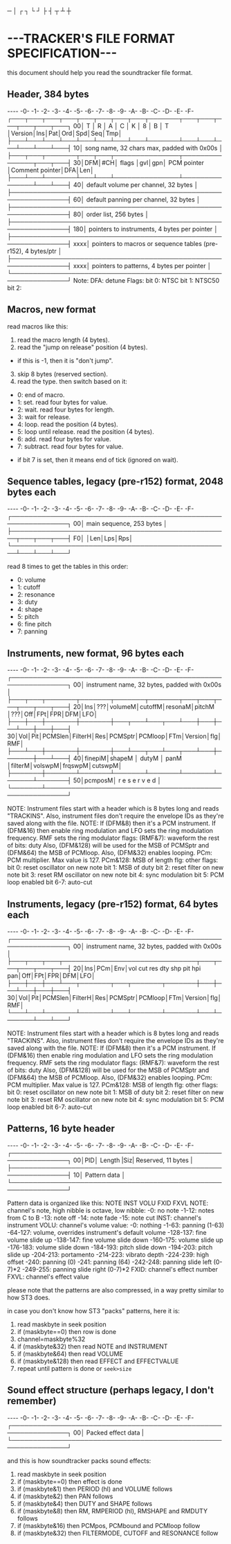 ─ │ ┌ ┐ └ ┘ ├ ┤ ┬ ┴ ┼
# ---TRACKER'S FILE FORMAT SPECIFICATION---

this document should help you read the soundtracker file format.

## Header, 384 bytes
---- -0- -1- -2- -3- -4- -5- -6- -7- -8- -9- -A- -B- -C- -D- -E- -F-
    ┌───┬───┬───┬───┬───┬───┬───┬───┬───────┬───┬───┬───┬───┬───┬───┐
  00│ T │ R │ A │ C │ K │ 8 │ B │ T │Version│Ins│Pat│Ord│Spd│Seq│Tmp│
    ├───┴───┴───┴───┴───┴───┴───┴───┴───────┴───┴───┴───┴───┴───┴───┤
  10│ song name, 32 chars max, padded with 0x00s                    │
    ├───┬───┬───────┬───┬───┬───────────────┬───────────────┬───┬───┤
  30│DFM│#CH│ flags │gvl│gpn│  PCM pointer  │Comment pointer│DFA│Len│
    ├───┴───┴───────┴───┴───┴───────────────┴───────────────┴───┴───┤
  40│ default volume per channel, 32 bytes                          │
    ├───────────────────────────────────────────────────────────────┤
  60│ default panning per channel, 32 bytes                         │
    ├───────────────────────────────────────────────────────────────┤
  80│ order list, 256 bytes                                         │
    ├───────────────────────────────────────────────────────────────┤
 180│ pointers to instruments, 4 bytes per pointer                  │
    ├───────────────────────────────────────────────────────────────┤
xxxx│ pointers to macros or sequence tables (pre-r152), 4 bytes/ptr │
    ├───────────────────────────────────────────────────────────────┤
xxxx│ pointers to patterns, 4 bytes per pointer                     │
    └───────────────────────────────────────────────────────────────┘
    Note: DFA: detune
          Flags: bit 0: NTSC
                 bit 1: NTSC50
                 bit 2: 

## Macros, new format
read macros like this:

1. read the macro length (4 bytes).
2. read the "jump on release" position (4 bytes).
  * if this is -1, then it is "don't jump".
3. skip 8 bytes (reserved section).
4. read the type. then switch based on it:
  - 0: end of macro.
  - 1: set. read four bytes for value.
  - 2: wait. read four bytes for length.
  - 3: wait for release.
  - 4: loop. read the position (4 bytes).
  - 5: loop until release. read the position (4 bytes).
  - 6: add. read four bytes for value.
  - 7: subtract. read four bytes for value.
  * if bit 7 is set, then it means end of tick (ignored on wait).
 
## Sequence tables, legacy (pre-r152) format, 2048 bytes each
---- -0- -1- -2- -3- -4- -5- -6- -7- -8- -9- -A- -B- -C- -D- -E- -F-
    ┌───────────────────────────────────────────────────────────────┐
  00│ main sequence, 253 bytes                                      │
    ├───────────────────────────────────────────────────┬───┬───┬───┤
  F0│                                                   │Len│Lps│Rps│
    └───────────────────────────────────────────────────┴───┴───┴───┘

read 8 times to get the tables in this order:
- 0: volume
- 1: cutoff
- 2: resonance
- 3: duty
- 4: shape
- 5: pitch
- 6: fine pitch
- 7: panning
    
## Instruments, new format, 96 bytes each
---- -0- -1- -2- -3- -4- -5- -6- -7- -8- -9- -A- -B- -C- -D- -E- -F-
    ┌───────────────────────────────────────────────────────────────┐
  00│ instrument name, 32 bytes, padded with 0x00s                  │
    ├───┬───┬───────┬───────┬───────┬───────┬───┬───┬───┬───┬───┬───┤
  20│Ins│???│volumeM│cutoffM│resonaM│pitchM │???│Off│FPt│FPR│DFM│LFO│
    ├───┼───┼───────┼───────┼───┬───┴───┬───┴───┼───┼───┴───┼───┼───┤
  30│Vol│Pit│PCMSlen│FilterH│Res│PCMSptr│PCMloop│FTm│Version│flg│RMF│
    ├───┴───┼───────┼───────┼───┴───┬───┴───┬───┴───┼───────┼───┴───┤
  40│finepiM│shapeM │ dutyM │ panM  │filterM│volswpM│frqswpM│cutswpM│
    ├───────┼───────┴───────┴───────┴───────┴───────┴───────┴───────┤
  50│pcmposM│                     r e s e r v e d                   │
    └───────┴───────────────────────────────────────────────────────┘
    
NOTE: Instrument files start with a header which is 8 bytes long and reads "TRACKINS".
      Also, instrument files don't require the envelope IDs as they're saved along with the file.
NOTE: If (DFM&8) then it's a PCM instrument.
      If (DFM&16) then enable ring modulation and LFO sets the ring modulation frequency.
      RMF sets the ring modulator flags:
      (RMF&7): waveform
      the rest of bits: duty
      Also, (DFM&128) will be used for the MSB of PCMSptr and (DFM&64) the MSB of PCMloop.
      Also, (DFM&32) enables looping.
      PCm: PCM multiplier. Max value is 127.
      PCm&128: MSB of length
      flg: other flags:
        bit 0: reset oscillator on new note
        bit 1: MSB of duty
        bit 2: reset filter on new note
        bit 3: reset RM oscillator on new note
        bit 4: sync modulation
        bit 5: PCM loop enabled
        bit 6-7: auto-cut

## Instruments, legacy (pre-r152) format, 64 bytes each
---- -0- -1- -2- -3- -4- -5- -6- -7- -8- -9- -A- -B- -C- -D- -E- -F-
    ┌───────────────────────────────────────────────────────────────┐
  00│ instrument name, 32 bytes, padded with 0x00s                  │
    ├───┬───┬───┬───────────────────────────────┬───┬───┬───┬───┬───┤
  20│Ins│PCm│Env│vol cut res dty shp pit hpi pan│Off│FPt│FPR│DFM│LFO│
    ├───┼───┼───┴───┬───────┬───┬───────┬───────┼───┼───┴───┼───┼───┤
  30│Vol│Pit│PCMSlen│FilterH│Res│PCMSptr│PCMloop│FTm│Version│flg│RMF│
    └───┴───┴───────┴───────┴───┴───────┴───────┴───┴───────┴───┴───┘
    
NOTE: Instrument files start with a header which is 8 bytes long and reads "TRACKINS".
      Also, instrument files don't require the envelope IDs as they're saved along with the file.
NOTE: If (DFM&8) then it's a PCM instrument.
      If (DFM&16) then enable ring modulation and LFO sets the ring modulation frequency.
      RMF sets the ring modulator flags:
      (RMF&7): waveform
      the rest of bits: duty
      Also, (DFM&128) will be used for the MSB of PCMSptr and (DFM&64) the MSB of PCMloop.
      Also, (DFM&32) enables looping.
      PCm: PCM multiplier. Max value is 127.
      PCm&128: MSB of length
      flg: other flags:
        bit 0: reset oscillator on new note
        bit 1: MSB of duty
        bit 2: reset filter on new note
        bit 3: reset RM oscillator on new note
        bit 4: sync modulation
        bit 5: PCM loop enabled
        bit 6-7: auto-cut
      
## Patterns, 16 byte header
---- -0- -1- -2- -3- -4- -5- -6- -7- -8- -9- -A- -B- -C- -D- -E- -F-
    ┌───────────────────────────────────────────────────────────────┐
  00│PID│     Length    |Siz| Reserved, 11 bytes                    |
    ├───────────────────────────────────────────────────────────────┤
  10│ Pattern data                                                  │
    └───────────────────────────────────────────────────────────────┘

Pattern data is organized like this:
NOTE INST VOLU FXID FXVL
NOTE: channel's note, high nibble is octave, low nibble:
-0: no note
-1-12: notes from C to B
-13: note off
-14: note fade
-15: note cut
INST: channel's instrument
VOLU: channel's volume value:
-0: nothing
-1-63: panning (1-63)
-64-127: volume, overrides instrument's default volume
-128-137: fine volume slide up
-138-147: fine volume slide down
-160-175: volume slide up
-176-183: volume slide down
-184-193: pitch slide down
-194-203: pitch slide up
-204-213: portamento
-214-223: vibrato depth
-224-239: high offset
-240: panning (0)
-241: panning (64)
-242-248: panning slide left (0-7)\*2
-249-255: panning slide right (0-7)\*2
FXID: channel's effect number
FXVL: channel's effect value

please note that the patterns are also compressed,
in a way pretty similar to how ST3 does.

in case you don't know how ST3 "packs" patterns, here it is:
1. read maskbyte in seek position
2. if (maskbyte==0) then row is done
3. channel=maskbyte%32
4. if (maskbyte&32) then read NOTE and INSTRUMENT
5. if (maskbyte&64) then read VOLUME
6. if (maskbyte&128) then read EFFECT and EFFECTVALUE
7. repeat until pattern is done or `seek>size`

## Sound effect structure (perhaps legacy, I don't remember)
---- -0- -1- -2- -3- -4- -5- -6- -7- -8- -9- -A- -B- -C- -D- -E- -F-
    ┌───────────────────────────────────────────────────────────────┐
  00│ Packed effect data                                            |
    └───────────────────────────────────────────────────────────────┘

and this is how soundtracker packs sound effects:
1. read maskbyte in seek position
2. if (maskbyte==0) then effect is done
3. if (maskbyte&1) then PERIOD (hl) and VOLUME follows
4. if (maskbyte&2) then PAN follows
3. if (maskbyte&4) then DUTY and SHAPE follows
4. if (maskbyte&8) then RM, RMPERIOD (hl), RMSHAPE and RMDUTY follows
5. if (maskbyte&16) then PCMpos, PCMbound and PCMloop follow
6. if (maskbyte&32) then FILTERMODE, CUTOFF and RESONANCE follow
